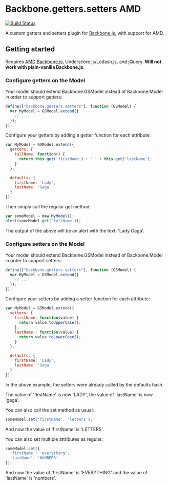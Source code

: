 # Backbone.getters.setters AMD

[![Build Status](https://travis-ci.org/shovon/backbone.getters.setters-amd.png)](https://travis-ci.org/shovon/backbone.getters.setters-amd)

A custom getters and setters plugin for [Backbone.js](http://documentcloud.github.com/backbone), with support for AMD.

## Getting started

Requires [AMD Backbone.js](https://github.com/amdjs/backbone), Underscore.js/Lodash.js, and jQuery. **Will not work with plain-vanilla Backbone.js**.

### Configure getters on the Model

Your model should extend Backbone.GSModel instead of Backbone.Model in order to support getters:

```javascript
define(["backbone.getters.setters"], function (GSModel) {
  var MyModel = GSModel.extend({
    // ...
  });
});
```

Configure your getters by adding a getter function for each attribute:

```javascript
var MyModel = GSModel.extend({
  getters: {
    fullName: function() {
      return this.get('firstName') + ' ' + this.get('lastName');
    }
  },

  defaults: {
    firstName: 'Lady',
    lastName: 'Gaga'
  }
});
```

Then simply call the regular get method:

```js
var someModel = new MyModel();
alert(someModel.get('fullName'));
```

The output of the above will be an alert with the text: 'Lady Gaga'.

### Configure setters on the Model

Your model should extend Backbone.GSModel instead of Backbone.Model in order to support setters:

```javascript
define(["backbone.getters.setters"], function (GSModel) {
  var MyModel = GSModel.extend({
    // ...
  });
});
```

Configure your setters by adding a setter function for each attribute:

```js
var MyModel = GSModel.extend({
  setters: {
    firstName: function(value) {
      return value.toUpperCase();
    },
    lastName:: function(value) {
      return value.toLowerCase();
    }
  },

  defaults: {
    firstName: 'Lady',
    lastName: 'Gaga'
  }
});
```

In the above example, the setters were already called by the defaults hash.

The value of 'firstName' is now 'LADY', the value of 'lastName' is now 'gaga'.

You can also call the set method as usual:

```js
someModel.set('firstName', 'letters');
```

And now the value of 'firstName' is 'LETTERS'.

You can also set multiple attributes as regular:

```js
someModel.set({
  'firstName': 'everything',
  'lastName': 'NUMBERS'
});
```

And now the value of 'firstName' is 'EVERYTHING' and the value of 'lastName' is 'numbers'.